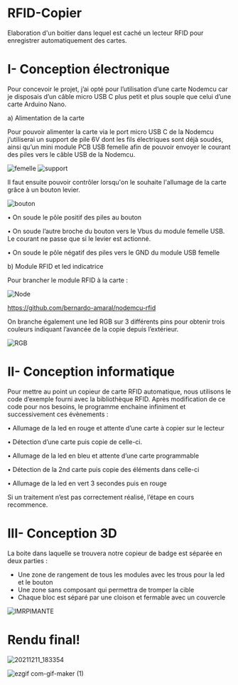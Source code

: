 # RFID-Copier
Elaboration d'un boitier dans lequel est caché un lecteur RFID pour enregistrer automatiquement des cartes.


# I-	Conception électronique 


Pour concevoir le projet, j’ai opté pour l’utilisation d’une carte Nodemcu car je disposais d’un câble micro USB C plus petit et plus souple que celui d’une carte Arduino Nano.


a)	Alimentation de la carte


Pour pouvoir alimenter la carte via le port micro USB C de la Nodemcu j’utiliserai un support de pile 6V dont les fils électriques sont déjà soudés, ainsi qu’un mini module PCB USB femelle afin de pouvoir envoyer le courant des piles vers le câble USB de la Nodemcu.

  ![femelle](https://user-images.githubusercontent.com/92324336/146688033-2be75e49-b003-46c4-baf3-f88e375bb0e5.jpg)   ![support](https://user-images.githubusercontent.com/92324336/146688065-9ee2e1ac-fd64-4ab7-bf0a-6f4c64606a59.jpg)  



 


Il faut ensuite pouvoir contrôler lorsqu'on le souhaite l'allumage de la carte grâce à un bouton levier. 
                             
![bouton](https://user-images.githubusercontent.com/92324336/146691155-1fd6810b-bc60-4d89-8d2e-17d0e8796d46.png)



•	On soude le pôle positif des piles au bouton

•	On soude l’autre broche du bouton vers le Vbus du module femelle USB. Le courant ne passe que si le levier est actionné.

•	On soude le pôle négatif des piles vers le GND du module USB femelle


b)	Module RFID et led indicatrice


Pour brancher le module RFID à la carte :

 ![Node](https://user-images.githubusercontent.com/92324336/146691266-ae3609b8-8e0a-4d49-b65d-4e3708bf275e.png)

https://github.com/bernardo-amaral/nodemcu-rfid

On branche également une led RGB sur 3 différents pins pour obtenir trois couleurs indiquant l’avancée de la copie depuis l’extérieur.
 
![RGB](https://user-images.githubusercontent.com/92324336/146691283-8b3b05c3-f295-477b-adbe-c1c8952166c2.jpg)

# II-	Conception informatique


Pour mettre au point un copieur de carte RFID automatique, nous utilisons le code d’exemple fourni avec la bibliothèque RFID.
Après modification de ce code pour nos besoins, le programme enchaine infiniment et successivement ces évènements :

•	Allumage de la led en rouge et attente d’une carte à copier sur le lecteur

•	Détection d’une carte puis copie de celle-ci.

•	Allumage de la led en bleu et attente d’une carte programmable

•	Détection de la 2nd carte puis copie des éléments dans celle-ci

•	Allumage de la led en vert 3 secondes puis en rouge 

Si un traitement n’est pas correctement réalisé, l’étape en cours recommence.



# III-	Conception 3D


La boite dans laquelle se trouvera notre copieur de badge est séparée en deux parties :
-	Une zone de rangement de tous les modules avec les trous pour la led et le bouton
-	Une zone sans composant qui permettra de tromper la cible
-	Chaque bloc est séparé par une cloison et fermable avec un couvercle

![IMRPIMANTE](https://user-images.githubusercontent.com/92324336/146691290-49cc0106-2397-4397-b905-647404c3f901.png)

 

# Rendu final!

![20211211_183354](https://user-images.githubusercontent.com/92324336/146691714-1b6b41a2-49d6-4e5d-b70b-2685f8200160.jpg)


![ezgif com-gif-maker (1)](https://user-images.githubusercontent.com/92324336/146691466-67b8a1af-acb9-4eb3-a965-051acef23675.gif)






